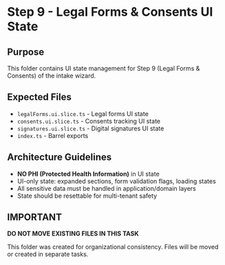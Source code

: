 # Step 9 - Legal Forms & Consents UI State

## Purpose
This folder contains UI state management for Step 9 (Legal Forms & Consents) of the intake wizard.

## Expected Files
- `legalForms.ui.slice.ts` - Legal forms UI state
- `consents.ui.slice.ts` - Consents tracking UI state
- `signatures.ui.slice.ts` - Digital signatures UI state
- `index.ts` - Barrel exports

## Architecture Guidelines
- **NO PHI (Protected Health Information)** in UI state
- UI-only state: expanded sections, form validation flags, loading states
- All sensitive data must be handled in application/domain layers
- State should be resettable for multi-tenant safety

## IMPORTANT
**DO NOT MOVE EXISTING FILES IN THIS TASK**

This folder was created for organizational consistency. Files will be moved or created in separate tasks.